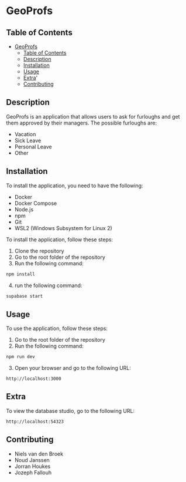 # GeoProfs

## Table of Contents
- [GeoProfs](#geoprofs)
  - [Table of Contents](#table-of-contents)
  - [Description](#description)
  - [Installation](#installation)
  - [Usage](#usage)
  - [Extra](#extra)'
  - [Contributing](#contributing)

## Description

GeoProfs is an application that allows users to ask for furloughs and get them approved by their managers.
The possible furloughs are:
- Vacation
- Sick Leave
- Personal Leave
- Other

## Installation

To install the application, you need to have the following:
- Docker
- Docker Compose
- Node.js
- npm
- Git
- WSL2 (Windows Subsystem for Linux 2)

To install the application, follow these steps:
1. Clone the repository
2. Go to the root folder of the repository
3. Run the following command:
```bash
npm install
```
4. run the following command:
```bash
supabase start
```

## Usage

To use the application, follow these steps:
1. Go to the root folder of the repository
2. Run the following command:
```bash
npm run dev
```
3. Open your browser and go to the following URL:
```
http://localhost:3000
```

## Extra

To view the database studio, go to the following URL:
```
http://localhost:54323
```

## Contributing

- Niels van den Broek
- Noud Janssen
- Jorran Houkes
- Jozeph Fallouh



